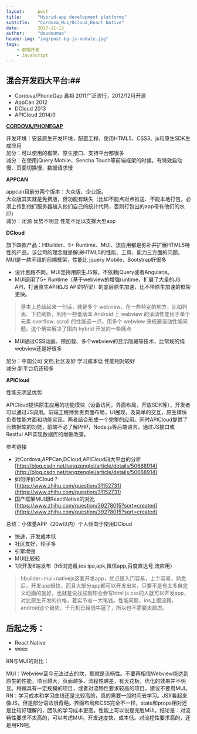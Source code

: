 ```yaml
---
layout:     post
title:      "Hybrid-app development platforms"
subtitle:   "Cordova,Mui/Dcloud,React Native"
date:       2017-11-13
author:     "doudoumao"
header-img: "img/post-bg-js-module.jpg"
tags:
    - 前端开发
    - JavaScript
---
```


## **混合开发四大平台:**##
- Cordova/PhoneGap 鼻祖 2011广泛流行，2012/12月开源
- AppCan 2012
- DCloud 2013
- APICloud 2014/9

**[CORDOVA/PHONEGAP](http://cordova.apache.org/)**

开发环境：安装原生开发环境，配置工程，使用HTML5、CSS3、js和原生SDK生成应用
<br>
加分：可以使用的框架、原生接口、支持平台都很多<br>
减分：在使用jQuery Mobile、Sencha Touch等前端框架的时候，有特效启动慢、页面切换慢、数据请求慢

**APPCAN**

appcan目前分两个版本：大众版、企业版。
<br>
大众版其实就是免费版，但功能有缺失（比如不能点对点推送、不能本地打包，必须上传到他们服务器植入他们自己的统计代码，否则打包出的app带有他们的水印）<br>
减分：闭源 优势不明显 性能不足以支撑大型app

**DCloud**

旗下四款产品：HBuilder、5+ Runtime、MUI、流应用都是弥补并扩展HTML5特性的产品。该公司的理念就是解决HTML5的性能、工具、能力三方面的问题。
<br>
MUI是一款不错的前端框架，性能比 jquery Mobile、Bootstrap好很多
<br>

- 设计思路不同，MUI坚持用原生JS做，不依赖jQuery或者Angularjs。<br>
- MUI调用了5+ Runtime（基于webview的增强runtime，扩展了大量的JS API，打通原生API和JS API的桥梁）的底层原生加速，比不带原生加速的框架更快。

>基本上总结起来一句话，就是多个 webview。在一些特定的地方，比如列表、下拉刷新，利用一些低版本 Android 上 webview 的滚动性能优于单个元素 overflow: scroll 的性能这一点，用多个 webview 来规避滚动性能问题。这个确实解决了国内 hybrid 开发的一些痛点

- MUI通过CSS动画、预加载、多个webview的显示隐藏等技术，比常规的纯webview还是好很多


加分：中国公司 文档,社区友好 学习成本低 性能相对较好
<br>
减分:新平台坑还较多

**APICloud**

性能无明显优势

APICloud提供原生应用的功能模块（设备访问，界面布局，开放SDK等），开发者可以通过JS调用。前端工程师负责页面布局，UI展现，及简单的交互，原生模块负责性能方面和功能实现，两者结合形成一个完整的应用。同时APICloud提供了云数据库的功能，前端不必了解PHP，Node.js等后端语言，通过JS接口或Restful API实现数据库的增删改查。

参考链接

- 对Cordova,APPCan,DCloud,APICloud四大平台的分析<br>[http://blog.csdn.net/tangzenglei/article/details/50668914](http://blog.csdn.net/tangzenglei/article/details/50668914)
- 如何评价DCloud？<br>[https://www.zhihu.com/question/31152731](https://www.zhihu.com/question/31152731)
- 国产框架MUI跟ReactNative的对比<br>[https://www.zhihu.com/question/39278015?sort=created](https://www.zhihu.com/question/39278015?sort=created)

总结：小体量APP（20w以内）个人倾向于使用DCloud

- 快速，开发成本低
- 社区友好，轮子多
- 引擎增强
- MUI比较轻
- 1次开发6端发布（h5浏览器,ios ipa,apk,微信app,百度直达号,流应用）

>hbuilder+mui+nativejs这套开发app，优点是入门容易，上手容易，熟悉后，开发app很快，而且大部分app都可以开发出来，只要不是有太多自定义动画的就好。也就是说找些刚毕业会写html js css的人就可以开发app，对比原生开发的价格，着实节省一大笔钱。性能问题，ios上很流畅，android这个趋势，千元机已经很牛逼了，所以也不需要太顾虑。


## **后起之秀：** ##

- React Native
- weex

RN与MUI的对比：

MUI：Webview至今无法过去的坎，那就是流畅性。不要再相信Webview能达到原生的性能，项目越大，页面越多，流程性越差，有天花板，优化的效果并不明显。稍微具有一定规模的项目，或者对流畅性要求较高的项目，建议不要用MUI。RN：学习成本和学习曲线还是比较高的，真的需要一段时间去学习。JSX看起来像JS，但是部分语法很奇葩。界面布局和CSS完全不一样，state和props相对还是比较好理解的，团队的学习成本更高。性能上可以说是完胜MUI。结论是：对流畅性要求不太高的，可以考虑MUI。开发速度快，成本低。对流程性要求高的，还是用RN吧。
